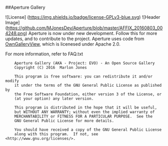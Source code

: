  ##Aperture Gallery

![License] (https://img.shields.io/badge/license-GPLv3-blue.svg)
![Header Image] (https://github.com/MJonesDev/Aperture/blob/master/AFFIX_20160803_004248.png)
Aperture is now under new development. Follow this for more updates, and to contribute to the project. 
Aperture uses code from <a href ="https://github.com/dibakarece/OwnGalleryView">OwnGalleryView</a>, which is licenesed 
under Apache 2.0.

For more information, refer to FAQ.txt

````
    Aperture Gallery (AKA - Project: EVO) - An Open Source Gallery
    Copyright (C) 2016  Marlon Jones

    This program is free software: you can redistribute it and/or modify
    it under the terms of the GNU General Public License as published by
    the Free Software Foundation, either version 3 of the License, or
    (at your option) any later version.

    This program is distributed in the hope that it will be useful,
    but WITHOUT ANY WARRANTY; without even the implied warranty of
    MERCHANTABILITY or FITNESS FOR A PARTICULAR PURPOSE.  See the
    GNU General Public License for more details.

    You should have received a copy of the GNU General Public License
    along with this program.  If not, see <http://www.gnu.org/licenses/>.
````


